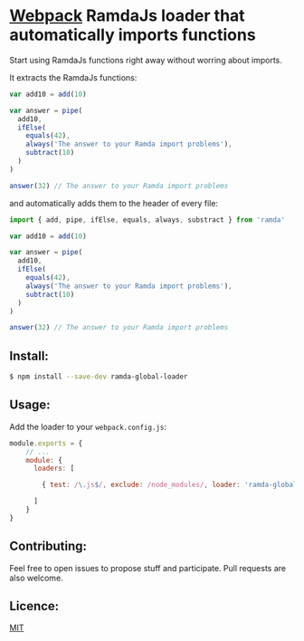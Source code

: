 # [Webpack](http://webpack.github.io/) RamdaJs loader that automatically imports functions

Start using RamdaJs functions right away without worring about imports.

It extracts the RamdaJs functions:
```javascript
var add10 = add(10)

var answer = pipe(
  add10,
  ifElse(
    equals(42),
    always('The answer to your Ramda import problems'),
    subtract(10)
  )
)

answer(32) // The answer to your Ramda import problems
```

and automatically adds them to the header of every file:
```javascript
import { add, pipe, ifElse, equals, always, substract } from 'ramda'

var add10 = add(10)

var answer = pipe(
  add10,
  ifElse(
    equals(42),
    always('The answer to your Ramda import problems'),
    subtract(10)
  )
)

answer(32) // The answer to your Ramda import problems
```

## Install:

```bash
$ npm install --save-dev ramda-global-loader
```

## Usage:

Add the loader to your `webpack.config.js`:

```javascript
module.exports = {
    // ...
    module: {
      loaders: [

        { test: /\.js$/, exclude: /node_modules/, loader: 'ramda-global-loader' }

      ]
    }
}
```

## Contributing:

Feel free to open issues to propose stuff and participate. Pull requests are also welcome.

## Licence:

[MIT](http://en.wikipedia.org/wiki/MIT_License)
